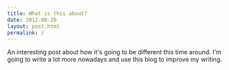 ```yaml
---
title: What is this about?
date: 2012-08-20
layout: post.html
permalink: /
---
```


An interesting post about how it's going to be different this time around. I'm going to write a lot more nowadays and use this blog to improve my writing.